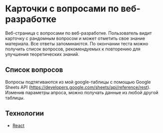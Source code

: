 # Карточки с вопросами по веб-разработке 

Веб-страница с вопросами по веб-разработке. Пользователь видит карточку с рандомным вопросом и может отметить свое знание материала. Все ответы запоминаются. По окончании теста можно получить список вопросов, рекомендуемых к повторению для улучшения теоретических знаний.

## Список вопросов

Вопросы подтягиваются из мой google-таблицы c помощью Google Sheets API (https://developers.google.com/sheets/api/reference/rest). Изменив параметры апроса, можно получать данные из любой другой таблицы.

## Технологии
- [React](https://react.dev/)